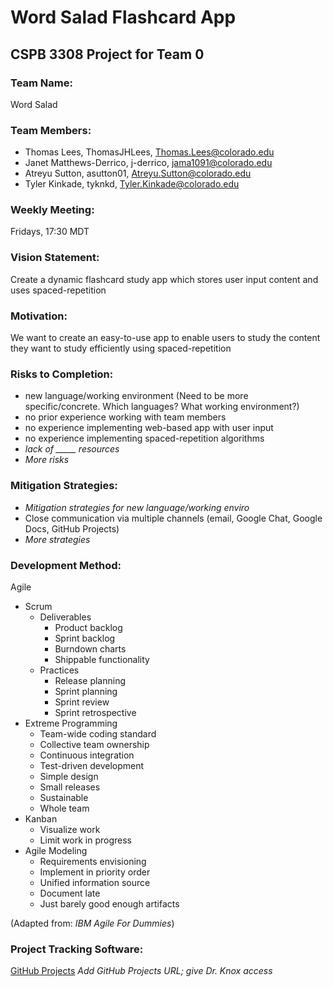 # Word Salad Flashcard App #
## CSPB 3308 Project for Team 0 ##

### Team Name: ###
 Word Salad

### Team Members: ###
 * Thomas Lees, ThomasJHLees, Thomas.Lees@colorado.edu
 * Janet Matthews-Derrico, j-derrico, jama1091@colorado.edu
 * Atreyu Sutton, asutton01, Atreyu.Sutton@colorado.edu
 * Tyler Kinkade, tyknkd, Tyler.Kinkade@colorado.edu

### Weekly Meeting: ###
 Fridays, 17:30 MDT 

### Vision Statement: ###
 Create a dynamic flashcard study app which stores user input content and uses spaced-repetition

### Motivation: ###
 We want to create an easy-to-use app to enable users to study the content they want to study efficiently using spaced-repetition
 
### Risks to Completion: ###
 * new language/working environment (Need to be more specific/concrete. Which languages? What working environment?)
 * no prior experience working with team members
 * no experience implementing web-based app with user input
 * no experience implementing spaced-repetition algorithms
 * _lack of _____ resources_
 * _More risks_

### Mitigation Strategies: ###
 * _Mitigation strategies for new language/working enviro_
 * Close communication via multiple channels (email, Google Chat, Google Docs, GitHub Projects)
 * _More strategies_

### Development Method: ###
Agile 
 * Scrum
   * Deliverables
     * Product backlog
     * Sprint backlog
     * Burndown charts
     * Shippable functionality
   * Practices
     * Release planning
     * Sprint planning
     * Sprint review
     * Sprint retrospective
 * Extreme Programming
   * Team-wide coding standard
   * Collective team ownership
   * Continuous integration
   * Test-driven development
   * Simple design
   * Small releases
   * Sustainable
   * Whole team
 * Kanban
   * Visualize work
   * Limit work in progress
 * Agile Modeling
   * Requirements envisioning
   * Implement in priority order
   * Unified information source
   * Document late
   * Just barely good enough artifacts
 
 (Adapted from: _IBM Agile For Dummies_)

### Project Tracking Software: ### 
  [GitHub Projects](URL) _Add GitHub Projects URL; give Dr. Knox access_
